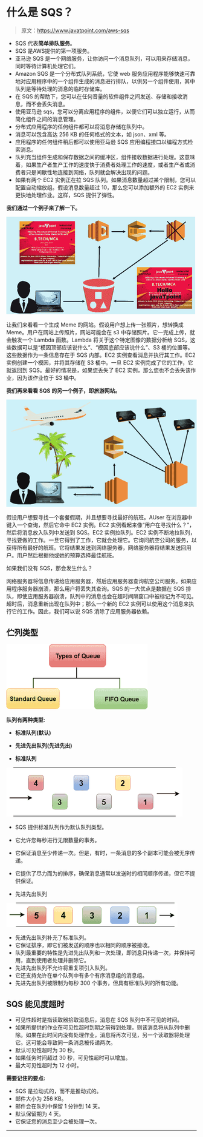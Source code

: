 # 什么是 SQS？

> 原文：<https://www.javatpoint.com/aws-sqs>

*   SQS 代表**简单排队服务**。
*   SQS 是AWS提供的第一项服务。
*   亚马逊 SQS 是一个网络服务，让你访问一个消息队列，可以用来存储消息，同时等待计算机处理它们。
*   Amazon SQS 是一个分布式队列系统，它使 web 服务应用程序能够快速可靠地对应用程序中的一个组件生成的消息进行排队，以供另一个组件使用，其中队列是等待处理的消息的临时存储库。
*   在 SQS 的帮助下，您可以在任何音量的软件组件之间发送、存储和接收消息，而不会丢失消息。
*   使用亚马逊 sqs，您可以分离应用程序的组件，以便它们可以独立运行，从而简化组件之间的消息管理。
*   分布式应用程序的任何组件都可以将消息存储在队列中。
*   消息可以包含高达 256 KB 的任何格式的文本，如 json、xml 等。
*   应用程序的任何组件稍后都可以使用亚马逊 SQS 应用编程接口以编程方式检索消息。
*   队列充当组件生成和保存数据之间的缓冲区，组件接收数据进行处理。这意味着，如果生产者生产工作的速度快于消费者处理工作的速度，或者生产者或消费者只是间歇性地连接到网络，队列就会解决出现的问题。
*   如果有两个 EC2 实例正在拉 SQS 队列。如果消息数量超过某个限制，您可以配置自动缩放组。假设消息数量超过 10，那么您可以添加额外的 EC2 实例来更快地处理作业。这样，SQS 提供了弹性。

**我们通过一个例子来了解一下。**

![SQS](img/c54d75a86abb8ed5b495bed03a5b7b05.png)

让我们来看看一个生成 Meme 的网站。假设用户想上传一张照片，想转换成 Meme。用户在网站上传照片，网站可能会在 s3 中存储照片。它一完成上传，就会触发一个 Lambda 函数。Lambda 将关于这个特定图像的数据分析给 SQS，这些数据可以是“模因顶部应该说什么”、“模因底部应该说什么”、S3 桶的位置等。这些数据作为一条信息存在于 SQS 内部。EC2 实例查看消息并执行其工作。EC2 实例创建一个模因，并将其存储在 S3 桶中。一旦 EC2 实例完成了它的工作，它就返回到 SQS。最好的情况是，如果您丢失了 EC2 实例，那么您也不会丢失该作业，因为该作业位于 S3 桶中。

**我们再来看看 SQS 的另一个例子，即旅游网站。**

![SQS](img/58c65287b93bcb27b27c20dad651d8db.png)

假设用户想要寻找一个套餐假期，并且想要寻找最好的航班。AUser 在浏览器中键入一个查询，然后它命中 EC2 实例。EC2 实例看起来像“用户在寻找什么？”，然后将消息放入队列中发送到 SQS。EC2 实例拉队列。EC2 实例不断地拉队列，寻找要做的工作。一旦它得到了工作，它就会处理它。它询问航空公司的服务，以获得所有最好的航班。它将结果发送到网络服务器，网络服务器将结果发送回用户。用户然后根据他或她的预算选择最佳航班。

如果我们没有 SQS，那会发生什么？

网络服务器将信息传递给应用服务器，然后应用服务器查询航空公司服务。如果应用程序服务器崩溃，那么用户将丢失其查询。SQS 的一大优点是数据在 SQS 排队，即使应用服务器崩溃，队列中的消息也会在超时间隔窗口中被标记为不可见。超时后，消息重新出现在队列中；那么一个新的 EC2 实例可以使用这个消息来执行它的工作。因此，我们可以说 SQS 消除了应用服务器依赖。

## 伫列类型

![SQS](img/c32edc9cefc169cc43cc3624bd42b127.png)

**队列有两种类型:**

*   **标准队列(默认)**
*   **先进先出队列(先进先出)**

*   **标准队列**

![SQS](img/6da2faf15bf40ac59b0b62928d5e4527.png)

*   SQS 提供标准队列作为默认队列类型。
*   它允许您每秒进行无限数量的事务。
*   它保证消息至少传递一次。但是，有时，一条消息的多个副本可能会被无序传递。
*   它提供了尽力而为的排序，确保消息通常以发送时的相同顺序传递，但它不提供保证。

*   先进先出队列

![SQS](img/521801d3079db28ea90bfc5521ad1cbb.png)

*   先进先出队列补充了标准队列。
*   它保证排序，即它们被发送的顺序也以相同的顺序被接收。
*   队列最重要的特性是先进先出队列和一次处理，即消息只传递一次，并保持可用，直到使用者处理并删除它。
*   先进先出队列不允许将重复项引入队列。
*   它还支持允许在单个队列中有多个有序消息组的消息组。
*   先进先出队列被限制为每秒 300 个事务，但具有标准队列的所有功能。

## SQS 能见度超时

*   可见性超时是指读取器拾取消息后，消息在 SQS 队列中不可见的时间。
*   如果所提供的作业在可见性超时到期之前得到处理，则该消息将从队列中删除。如果在此时间内没有处理作业，消息将再次可见，另一个读取器将处理它。这可能会导致同一条消息被传递两次。
*   默认可见性超时为 30 秒。
*   如果任务时间超过 30 秒，可见性超时可以增加。
*   最大可见性超时为 12 小时。

**需要记住的要点:**

*   SQS 是拉动式的，而不是推动式的。
*   邮件大小为 256 KB。
*   邮件会在队列中保留 1 分钟到 14 天。
*   默认保留期为 4 天。
*   它保证您的消息至少会被处理一次。

* * *
